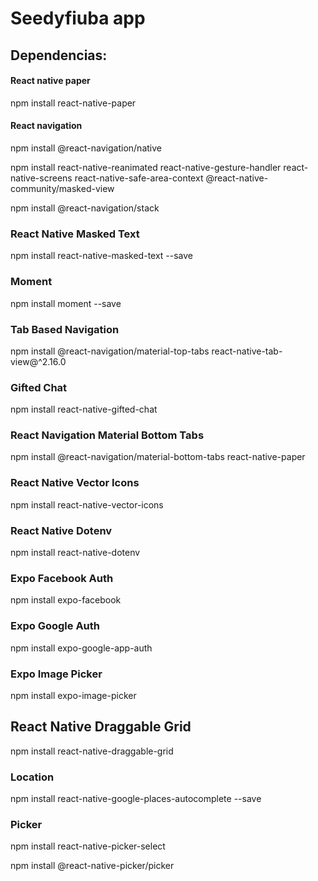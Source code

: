 # Seedyfiuba app

## Dependencias:

#### React native paper

npm install react-native-paper

#### React navigation

npm install @react-navigation/native

npm install react-native-reanimated react-native-gesture-handler react-native-screens react-native-safe-area-context @react-native-community/masked-view

npm install @react-navigation/stack

### React Native Masked Text

npm install react-native-masked-text --save

### Moment

npm install moment --save

### Tab Based Navigation

npm install @react-navigation/material-top-tabs react-native-tab-view@^2.16.0

### Gifted Chat

npm install react-native-gifted-chat

### React Navigation Material Bottom Tabs

npm install @react-navigation/material-bottom-tabs react-native-paper

### React Native Vector Icons

npm install react-native-vector-icons

### React Native Dotenv

npm install react-native-dotenv

### Expo Facebook Auth

npm install expo-facebook

### Expo Google Auth

npm install expo-google-app-auth

### Expo Image Picker

npm install expo-image-picker

## React Native Draggable Grid

npm install react-native-draggable-grid

### Location

npm install react-native-google-places-autocomplete --save

### Picker

npm install react-native-picker-select

npm install @react-native-picker/picker
